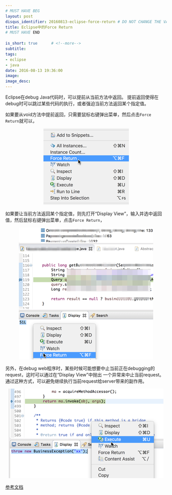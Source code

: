 ```yaml
---
# MUST HAVE BEG
layout: post
disqus_identifier: 20160813-eclipse-force-return # DO NOT CHANGE THE VALUE ONCE SET
title: Eclipse中的Force Return
# MUST HAVE END

is_short: true      # <!--more-->
subtitle:
tags: 
- eclipse
- java
date: 2016-08-13 19:36:00
image: 
image_desc: 
---
```


Eclipse在debug Java代码时，可以提前从当前方法中返回。
提前返回使得在debug时可以跳过某些代码的执行，或者强迫当前方法返回某个指定值。

如果要从void方法中提前返回，只需要鼠标右键弹出菜单，然后点击`Force Return`就可以，

<!-- at least one blank line before <div>, <p>, <pre> or <table>,
and one blank after </div>.
but you can use <span>, <cite>, <del> freely -->
<div style="text-align: center;">
  <img src="/images/blog/force-return-void.png" alt="force return from void method" style="max-width:267px;">
</div>

如果要让当前方法返回某个指定值，则先打开“Display View”，输入并选中返回值，然后鼠标右键弹出菜单，点击`Force Return`，

<!-- at least one blank line before <div>, <p>, <pre> or <table>,
and one blank after </div>.
but you can use <span>, <cite>, <del> freely -->
<div style="text-align: center;">
  <img src="/images/blog/force-return-value.png" alt="force return a specified value" style="max-width:420px;">
</div>


另外，在debug web程序时，某些时候可能想要中止当前正在debugging的request，这时可以通过在“Display View”中抛出
一个异常来中止当前request。通过这种方式，可以避免继续执行当前request给server带来的副作用。

<!-- at least one blank line before <div>, <p>, <pre> or <table>,
and one blank after </div>.
but you can use <span>, <cite>, <del> freely -->
<div style="text-align: center;">
  <img src="/images/blog/throw-exception.png" alt="throw an exception" style="max-width:484px;">
</div>

[参考文档][1]

[1]: http://help.eclipse.org/neon/index.jsp?topic=%2Forg.eclipse.jdt.doc.user%2Freference%2Fviews%2Fshared%2Fref-forcereturn.htm "Eclipse force return"











